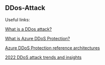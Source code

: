 DDos-Attack
---

Useful links:

[What is a DDos attack?](https://www.microsoft.com/en-us/security/business/security-101/what-is-a-ddos-attack)

[What is Azure DDoS Protection?](https://learn.microsoft.com/en-us/azure/ddos-protection/ddos-protection-overview)

[Azure DDoS Protection reference architectures](https://learn.microsoft.com/en-us/azure/ddos-protection/ddos-protection-reference-architectures)

[2022 DDoS attack trends and insights](https://www.microsoft.com/en-us/security/business/security-insider/)



